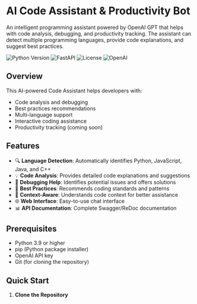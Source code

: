 # AI Code Assistant & Productivity Bot

An intelligent programming assistant powered by OpenAI GPT that helps with code analysis, debugging, and productivity tracking. The assistant can detect multiple programming languages, provide code explanations, and suggest best practices.

![Python Version](https://img.shields.io/badge/python-3.9%2B-blue)
![FastAPI](https://img.shields.io/badge/FastAPI-0.104.1-green)
![License](https://img.shields.io/badge/license-MIT-blue)
![OpenAI](https://img.shields.io/badge/OpenAI-GPT--3.5-orange)

## Overview

This AI-powered Code Assistant helps developers with:
- Code analysis and debugging
- Best practices recommendations
- Multi-language support
- Interactive coding assistance
- Productivity tracking (coming soon)

## Features

- 🔍 **Language Detection**: Automatically identifies Python, JavaScript, Java, and C++
- 💡 **Code Analysis**: Provides detailed code explanations and suggestions
- 🐛 **Debugging Help**: Identifies potential issues and offers solutions
- 📝 **Best Practices**: Recommends coding standards and patterns
- 🎯 **Context-Aware**: Understands code context for better assistance
- 🌐 **Web Interface**: Easy-to-use chat interface
- 📊 **API Documentation**: Complete Swagger/ReDoc documentation

## Prerequisites

- Python 3.9 or higher
- pip (Python package installer)
- OpenAI API key
- Git (for cloning the repository)

## Quick Start

1. **Clone the Repository**